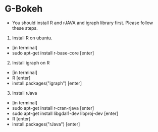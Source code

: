 # G-Bokeh

* You should install R and rJAVA and igraph library first. Please follow these steps. 

1. Install R on ubuntu. 
  - [in terminal]
  - sudo apt-get install r-base-core [enter]

2. Install igraph on R
  - [in terminal]
  - R [enter]
  - install.packages("igraph") [enter]
  
3. Install rJava
  - [in terminal]
  - sudo apt-get install r-cran-rjava [enter]
  - sudo apt-get install libgdal1-dev libproj-dev [enter]
  - R [enter]
  - install.packages("rJava") [enter]


  
